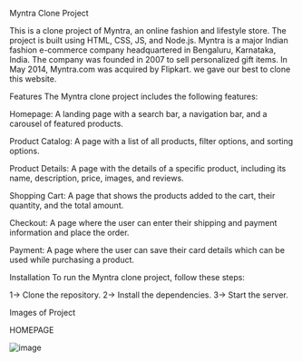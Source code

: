 Myntra Clone Project


This is a clone project of Myntra, an online fashion and lifestyle store. The project is built using HTML, CSS, JS, and Node.js.
Myntra is a major Indian fashion e-commerce company headquartered in Bengaluru, Karnataka, India. The company was founded in 2007 to sell personalized gift items. In May 2014, Myntra.com was acquired by Flipkart. we gave our best to clone this website.



Features
The Myntra clone project includes the following features:

Homepage: A landing page with a search bar, a navigation bar, and a carousel of featured products.

Product Catalog: A page with a list of all products, filter options, and sorting options.

Product Details: A page with the details of a specific product, including its name, description, price, images, and reviews.

Shopping Cart: A page that shows the products added to the cart, their quantity, and the total amount.

Checkout: A page where the user can enter their shipping and payment information and place the order.

Payment: A page where the user can save their card details which can be used while purchasing a product.


Installation
To run the Myntra clone project, follow these steps:

1-> Clone the repository.
2-> Install the dependencies.
3-> Start the server.

Images of Project 

HOMEPAGE 


![image](https://user-images.githubusercontent.com/77974484/161418508-820faf68-9cea-4570-9fe5-6fe50085a908.png)